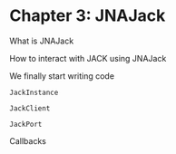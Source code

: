 # Chapter 3: JNAJack

What is JNAJack

How to interact with JACK using JNAJack

We finally start writing code

`JackInstance`

`JackClient`

`JackPort`

Callbacks